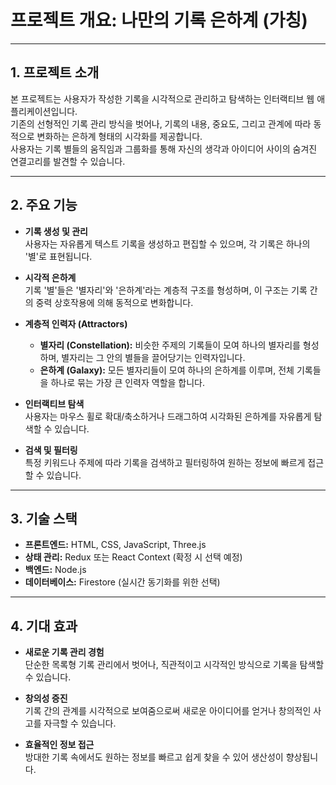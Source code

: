 # 프로젝트 개요: 나만의 기록 은하계 (가칭)

---

## 1. 프로젝트 소개
본 프로젝트는 사용자가 작성한 기록을 시각적으로 관리하고 탐색하는 인터랙티브 웹 애플리케이션입니다.  
기존의 선형적인 기록 관리 방식을 벗어나, 기록의 내용, 중요도, 그리고 관계에 따라 동적으로 변화하는 은하계 형태의 시각화를 제공합니다.  
사용자는 기록 별들의 움직임과 그룹화를 통해 자신의 생각과 아이디어 사이의 숨겨진 연결고리를 발견할 수 있습니다.

---

## 2. 주요 기능
- **기록 생성 및 관리**  
  사용자는 자유롭게 텍스트 기록을 생성하고 편집할 수 있으며, 각 기록은 하나의 '별'로 표현됩니다.

- **시각적 은하계**  
  기록 '별'들은 '별자리'와 '은하계'라는 계층적 구조를 형성하며, 이 구조는 기록 간의 중력 상호작용에 의해 동적으로 변화합니다.

- **계층적 인력자 (Attractors)**  
  - **별자리 (Constellation):** 비슷한 주제의 기록들이 모여 하나의 별자리를 형성하며, 별자리는 그 안의 별들을 끌어당기는 인력자입니다.  
  - **은하계 (Galaxy):** 모든 별자리들이 모여 하나의 은하계를 이루며, 전체 기록들을 하나로 묶는 가장 큰 인력자 역할을 합니다.

- **인터랙티브 탐색**  
  사용자는 마우스 휠로 확대/축소하거나 드래그하여 시각화된 은하계를 자유롭게 탐색할 수 있습니다.

- **검색 및 필터링**  
  특정 키워드나 주제에 따라 기록을 검색하고 필터링하여 원하는 정보에 빠르게 접근할 수 있습니다.

---

## 3. 기술 스택
- **프론트엔드:** HTML, CSS, JavaScript, Three.js
- **상태 관리:** Redux 또는 React Context (확정 시 선택 예정)
- **백엔드:** Node.js
- **데이터베이스:** Firestore (실시간 동기화를 위한 선택)

---

## 4. 기대 효과
- **새로운 기록 관리 경험**  
  단순한 목록형 기록 관리에서 벗어나, 직관적이고 시각적인 방식으로 기록을 탐색할 수 있습니다.

- **창의성 증진**  
  기록 간의 관계를 시각적으로 보여줌으로써 새로운 아이디어를 얻거나 창의적인 사고를 자극할 수 있습니다.

- **효율적인 정보 접근**  
  방대한 기록 속에서도 원하는 정보를 빠르고 쉽게 찾을 수 있어 생산성이 향상됩니다.

